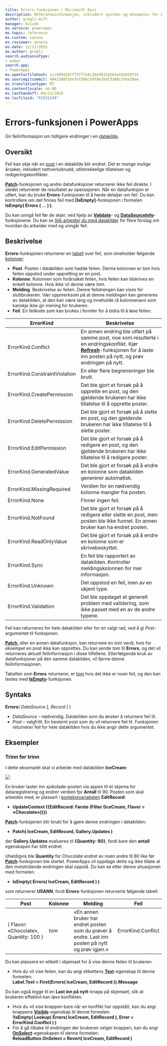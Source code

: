 ```yaml
---
title: Errors-funksjonen | Microsoft Docs
description: Referanseinformasjon, inkludert syntaks og eksempler for Errors-funksjonen i PowerApps
author: gregli-msft
manager: kvivek
ms.service: powerapps
ms.topic: reference
ms.custom: canvas
ms.reviewer: anneta
ms.date: 11/11/2015
ms.author: gregli
search.audienceType:
- maker
search.app:
- PowerApps
ms.openlocfilehash: 1cc589d1bff73777e0c20ed933a563e42b934f35
ms.sourcegitcommit: 4042388fa5e7ef50bc59f9e35df330613fea29ae
ms.translationtype: MT
ms.contentlocale: nb-NO
ms.lasthandoff: 04/23/2019
ms.locfileid: "61551149"
---
```

# <a name="errors-function-in-powerapps"></a>Errors-funksjonen i PowerApps
Gir feilinformasjon om tidligere endringer i en [datakilde](../working-with-data-sources.md).

## <a name="overview"></a>Oversikt
Feil kan skje når en [post](../working-with-tables.md#records) i en datakilde blir endret.  Det er mange mulige årsaker, inkludert nettverksbrudd, utilstrekkelige tillatelser og redigeringskonflikter.  

**[Patch](function-patch.md)**-funksjonen og andre datafunksjoner returnerer ikke feil direkte. I stedet returnerer de resultatet av operasjonen. Når en datafunksjon er utført, kan du bruke **Errors**-funksjonen til å hente detaljer om feil.  Du kan kontrollere om det finnes feil med **[IsEmpty]**-funksjonen i formelen **IsEmpty( Errors ( ... ) )**.

Du kan unngå feil før de skjer, ved hjelp av **[Validate](function-validate.md)**- og **[DataSourceInfo](function-datasourceinfo.md)**-funksjonene.  Du kan se [Slik arbeider du med datakilder](../working-with-data-sources.md) for flere forslag om hvordan du arbeider med og unngår feil.

## <a name="description"></a>Beskrivelse
**Errors**-funksjonen returnerer en [tabell](../working-with-tables.md) over feil, som inneholder følgende [kolonner](../working-with-tables.md#columns):

* **Post**.  Posten i datakilden som hadde feilen.  Denne kolonnen er *tom* hvis feilen oppstod under oppretting av en post.
* **Kolonne**.  Kolonnen som forårsaket feilen, hvis feilen kan tilskrives en enkelt kolonne. Hvis ikke vil denne være *tom*.
* **Melding**.  Beskrivelse av feilen.  Denne feilstrengen kan vises for sluttbrukeren.  Vær oppmerksom på at denne meldingen kan genereres av datakilden, at den kan være lang og inneholde rå kolonnenavn som kanskje ikke gir mening for brukeren.
* **Feil**.  En feilkode som kan brukes i formler for å bidra til å løse feilen:

| ErrorKind | Beskrivelse |
| --- | --- |
| ErrorKind.Conflict |En annen endring ble utført på samme post, noe som resulterte i en endringskonflikt.  Kjør **[Refresh](function-refresh.md)**-funksjonen for å laste inn posten på nytt, og prøv endringen på nytt. |
| ErrorKind.ConstraintViolation |En eller flere begrensninger ble brutt. |
| ErrorKind.CreatePermission |Det ble gjort et forsøk på å opprette en post, og den gjeldende brukeren har ikke tillatelse til å opprette poster. |
| ErrorKind.DeletePermission |Det ble gjort et forsøk på å slette en post, og den gjeldende brukeren har ikke tillatelse til å slette poster. |
| ErrorKind.EditPermission |Det ble gjort et forsøk på å redigere en post, og den gjeldende brukeren har ikke tillatelse til å redigere poster. |
| ErrorKind.GeneratedValue |Det ble gjort et forsøk på å endre en kolonne som datakilden genererer automatisk. |
| ErrorKind.MissingRequired |Verdien for en nødvendig kolonne mangler fra posten. |
| ErrorKind.None |Finner ingen feil. |
| ErrorKind.NotFound |Det ble gjort et forsøk på å redigere eller slette en post, men posten ble ikke funnet.  En annen bruker kan ha endret posten. |
| ErrorKind.ReadOnlyValue |Det ble gjort et forsøk på å endre en kolonne som er skrivebeskyttet. |
| ErrorKind.Sync |En feil ble rapportert av datakilden.  Kontroller meldingskolonnen for mer informasjon. |
| ErrorKind.Unknown |Det oppstod en feil, men av en ukjent type. |
| ErrorKind.Validation |Det ble oppdaget et generelt problem med validering, som ikke passet med en av de andre typene. |

Feil kan returneres for hele datakilden eller for en valgt rad, ved å gi *Post*-argumentet til funksjonen.  

**[Patch](function-patch.md)**, eller en annen datafunksjon, kan returnere en *tom* verdi, hvis for eksempel en post ikke kan opprettes. Du kan sende *tom* til **Errors**, og det vil returneres aktuell feilinformasjon i disse tilfellene.  Etterfølgende bruk av datafunksjoner på den samme datakilden, vil fjerne denne feilinformasjonen.

Tabellen som **Errors** returnerer, er [tom](function-isblank-isempty.md) hvis det ikke er noen feil, og den kan testes med **[IsEmpty](function-isblank-isempty.md)**-funksjonen.

## <a name="syntax"></a>Syntaks
**Errors**( *DataSource* [, *Record* ] )

* *DataSource* – nødvendig. Datakilden som du ønsker å returnere feil til.
* *Post* – valgfritt.  En bestemt post som du vil returnere feil til. Funksjonen returnerer feil for hele datakilden hvis du ikke angir dette argumentet.

## <a name="examples"></a>Eksempler
### <a name="step-by-step"></a>Trinn for trinn
I dette eksemplet skal vi arbeide med datakilden **IceCream**:

![](media/function-errors/icecream.png)

En bruker laster inn sjokolade-posten via appen til et skjema for dataregistrering og endrer verdien fpr **Antall** til 90.  Posten som skal arbeides med, er plassert i [kontekstvariabelen](../working-with-variables.md#use-a-context-variable) **EditRecord**:

* **UpdateContext ({EditRecord: Første (Filter (IceCream, Flavor = «Chocolate»))})**

**[Patch](function-patch.md)**-funksjonen blir brukt for å gjøre denne endringen i datakilden:

* **Patch( IceCream, EditRecord, Gallery.Updates )**

der **Gallery.Updates** evalueres til **{Quantity: 90}**, fordi bare den **antall** egenskapen har blitt endret.

Uheldigvis ble **Quantity** for Chocolate endret av noen andre til 80 like før **[Patch](function-patch.md)**-funksjonen ble startet.  PowerApps vil oppdage dette og ikke tillate at den motstridende endringen skal oppstå.  Du kan se etter denne situasjonen med formelen:

* **IsEmpty( Errors( IceCream, EditRecord ) )**

som returnerer **USANN**, fordi **Errors**-funksjonen returnerte følgende tabell:

| Post | Kolonne | Melding | Feil |
| --- | --- | --- | --- |
| { Flavor: «Chocolate», Quantity: 100 } |*tom* |«En annen bruker har endret posten som du prøver å endre. Last inn posten på nytt og prøv igjen.» |ErrorKind.Conflict |

Du kan plassere en etikett i skjemaet for å vise denne feilen til brukeren.

* Hvis du vil vise feilen, kan du angi etikettens **[Text](../controls/properties-core.md)**-egenskap til denne formelen:<br>
  **Label.Text = First(Errors( IceCream, EditRecord )).Message**

Du kan også legge til en **Last inn på nytt**-knapp på skjemaet, slik at brukeren effektivt kan løse konflikten.

* Hvis du vil vise knappen bare når en konflikt har oppstått, kan du angi knappens **[Visible](../controls/properties-core.md)**-egenskap til denne formelen:<br>
    **!IsEmpty( Lookup( Errors( IceCream, EditRecord ), Error = ErrorKind.Conflict ) )**
* For å gå tilbake til endringen der brukeren velger knappen, kan du angi **[OnSelect](../controls/properties-core.md)**-egenskapen til denne formelen:<br>
    **ReloadButton.OnSelect = Revert( IceCream, EditRecord )**

